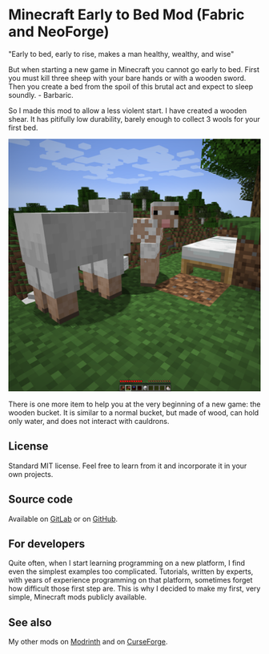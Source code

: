 # Minecraft Early to Bed Mod (Fabric and NeoForge)

"Early to bed, early to rise, makes a man healthy, wealthy, and wise"

But when starting a new game in Minecraft you cannot go early to bed.
First you must kill three sheep with your bare hands or with a wooden sword.
Then you create a bed from the spoil of this brutal act and expect to sleep soundly. - Barbaric.

So I made this mod to allow a less violent start.
I have created a wooden shear.
It has pitifully low durability, barely enough to collect 3 wools for your first bed.

![Screenshot](./images/screenshot2.png "Screenshot")

There is one more item to help you at the very beginning of a new game: the wooden bucket.
It is similar to a normal bucket, but made of wood, can hold only water, and does not interact with cauldrons.


## License

Standard MIT license. Feel free to learn from it and incorporate it in your own projects.


## Source code

Available on [GitLab](https://gitlab.com/pintergabor/earlytobed.git) or on [GitHub](https://github.com/pinter-gabor-at/earlytobed.git).


## For developers

Quite often, when I start learning programming on a new platform, I find even the simplest examples too complicated.
Tutorials, written by experts, with years of experience programming on that platform, sometimes forget how difficult those first step are.
This is why I decided to make my first, very simple, Minecraft mods publicly available.


## See also

My other mods on [Modrinth](https://modrinth.com/user/pinter.gabor) and on [CurseForge](https://www.curseforge.com/members/pintergabor/projects).
